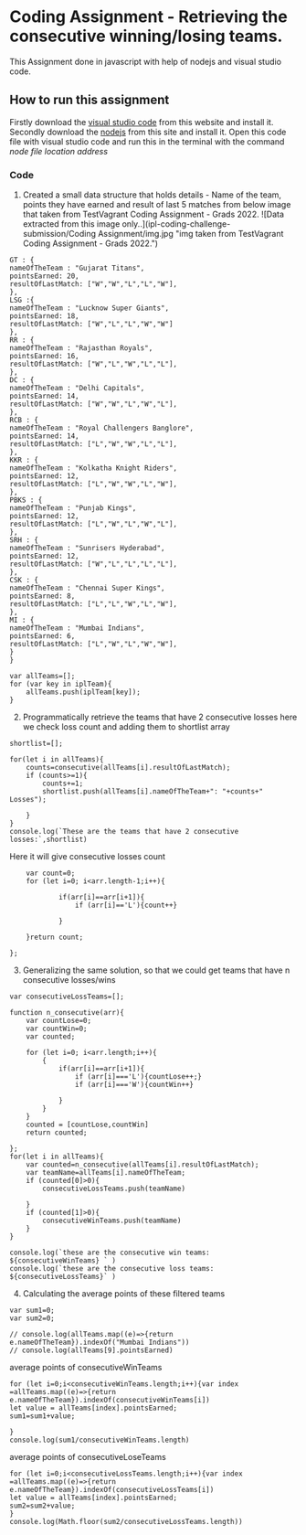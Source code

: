 # Coding Assignment - Retrieving the consecutive winning/losing teams.

This Assignment done in javascript with help of nodejs and visual studio code.

## How to run this assignment
Firstly download  the [visual studio code](https://visualstudio.microsoft.com) from this website  and install it. Secondly download  the [nodejs](https://nodejs.org/en/download/) from this site  and install it. Open this code file with  visual studio code and run this in the terminal with the command *node file location address*

### Code
1. Created a small data structure that holds details - Name of the team, points they have earned and result of last 5 matches from below image that taken from TestVagrant Coding Assignment - Grads 2022.
![Data extracted from this image only..](ipl-coding-challenge-submission/Coding Assignment/img.jpg "img taken from TestVagrant Coding Assignment - Grads 2022.")
```var iplTeam={ 
GT : {
nameOfTheTeam : "Gujarat Titans",
pointsEarned: 20,
resultOfLastMatch: ["W","W","L","L","W"],
},
LSG :{
nameOfTheTeam : "Lucknow Super Giants",
pointsEarned: 18,
resultOfLastMatch: ["W","L","L","W","W"]
},
RR : {
nameOfTheTeam : "Rajasthan Royals",
pointsEarned: 16,
resultOfLastMatch: ["W","L","W","L","L"],
},
DC : {
nameOfTheTeam : "Delhi Capitals",
pointsEarned: 14,
resultOfLastMatch: ["W","W","L","W","L"],
},
RCB : {
nameOfTheTeam : "Royal Challengers Banglore",
pointsEarned: 14,
resultOfLastMatch: ["L","W","W","L","L"],
},
KKR : {
nameOfTheTeam : "Kolkatha Knight Riders",
pointsEarned: 12,
resultOfLastMatch: ["L","W","W","L","W"],
},
PBKS : {
nameOfTheTeam : "Punjab Kings",
pointsEarned: 12,
resultOfLastMatch: ["L","W","L","W","L"],
},
SRH : {
nameOfTheTeam : "Sunrisers Hyderabad",
pointsEarned: 12,
resultOfLastMatch: ["W","L","L","L","L"],
},
CSK : {
nameOfTheTeam : "Chennai Super Kings",
pointsEarned: 8,
resultOfLastMatch: ["L","L","W","L","W"],
},
MI : {
nameOfTheTeam : "Mumbai Indians",
pointsEarned: 6,
resultOfLastMatch: ["L","W","L","W","W"],
}
}

var allTeams=[];
for (var key in iplTeam){
    allTeams.push(iplTeam[key]);
}
```


2. Programmatically retrieve the teams that have 2 consecutive losses here we check loss count and adding them to shortlist array

```
shortlist=[];

for(let i in allTeams){
    counts=consecutive(allTeams[i].resultOfLastMatch);
    if (counts>=1){
        counts+=1;
        shortlist.push(allTeams[i].nameOfTheTeam+": "+counts+" Losses");

    }
}
console.log(`These are the teams that have 2 consecutive losses:`,shortlist)
```

Here it will give consecutive losses count

```function consecutive(arr){
    var count=0;
    for (let i=0; i<arr.length-1;i++){
        
            if(arr[i]==arr[i+1]){
                if (arr[i]=='L'){count++}
                
            }
        
    }return count;

};
```


3. Generalizing the same solution, so that we could get teams that have n consecutive losses/wins

```var consecutiveWinTeams=[];
var consecutiveLossTeams=[];

function n_consecutive(arr){
    var countLose=0;
    var countWin=0;
    var counted;
    
    for (let i=0; i<arr.length;i++){
        {
            if(arr[i]==arr[i+1]){
                if (arr[i]==='L'){countLose++;}
                if (arr[i]==='W'){countWin++}
                
            }
        }
    }
    counted = [countLose,countWin]
    return counted;

};
for(let i in allTeams){
    var counted=n_consecutive(allTeams[i].resultOfLastMatch);
    var teamName=allTeams[i].nameOfTheTeam;
    if (counted[0]>0){
        consecutiveLossTeams.push(teamName)

    }
    if (counted[1]>0){
        consecutiveWinTeams.push(teamName)
    }
}

console.log(`these are the consecutive win teams: ${consecutiveWinTeams} ` )
console.log(`these are the consecutive loss teams: ${consecutiveLossTeams}` )
```


4. Calculating the average points of these filtered teams

```
var sum1=0;
var sum2=0;

// console.log(allTeams.map((e)=>{return e.nameOfTheTeam}).indexOf("Mumbai Indians"))
// console.log(allTeams[9].pointsEarned)
```

average points of consecutiveWinTeams
```
for (let i=0;i<consecutiveWinTeams.length;i++){var index =allTeams.map((e)=>{return e.nameOfTheTeam}).indexOf(consecutiveWinTeams[i])
let value = allTeams[index].pointsEarned;
sum1=sum1+value;

}
console.log(sum1/consecutiveWinTeams.length) 
```

average points of consecutiveLoseTeams
```
for (let i=0;i<consecutiveLossTeams.length;i++){var index =allTeams.map((e)=>{return e.nameOfTheTeam}).indexOf(consecutiveLossTeams[i])
let value = allTeams[index].pointsEarned;
sum2=sum2+value;
}
console.log(Math.floor(sum2/consecutiveLossTeams.length))
```    
